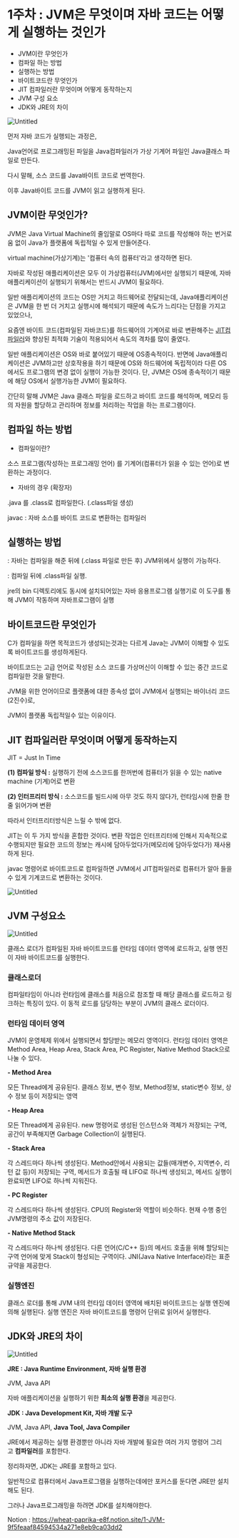 # 1주차 : JVM은 무엇이며 자바 코드는 어떻게 실행하는 것인가

- JVM이란 무엇인가
- 컴파일 하는 방법
- 실행하는 방법
- 바이트코드란 무엇인가
- JIT 컴파일러란 무엇이며 어떻게 동작하는지
- JVM 구성 요소
- JDK와 JRE의 차이

![Untitled](1%E1%84%8C%E1%85%AE%E1%84%8E%E1%85%A1%20JVM%E1%84%8B%E1%85%B3%E1%86%AB%20%E1%84%86%E1%85%AE%E1%84%8B%E1%85%A5%E1%86%BA%E1%84%8B%E1%85%B5%E1%84%86%E1%85%A7%20%E1%84%8C%E1%85%A1%E1%84%87%E1%85%A1%20%E1%84%8F%E1%85%A9%E1%84%83%E1%85%B3%E1%84%82%E1%85%B3%E1%86%AB%20%E1%84%8B%E1%85%A5%E1%84%84%E1%85%A5%E1%87%82%E1%84%80%E1%85%A6%20%E1%84%89%E1%85%B5%E1%86%AF%E1%84%92%E1%85%A2%E1%86%BC%20cf8f840d7da54da4af24bb07f77774bc/Untitled.png)

먼저 자바 코드가 실행되는 과정은,

Java언어로 프로그래밍된 파일을 Java컴파일러가 가상 기계어 파일인 Java클래스 파일로 만든다. 

다시 말해, 소스 코드를 Java바이트 코드로 번역한다. 

이후 Java바이트 코드를 JVM이 읽고 실행하게 된다.

## JVM이란 무엇인가?

JVM은 Java Virtual Machine의 줄임말로 OS마다 따로 코드를 작성해야 하는 번거로움 없이 Java가 플랫폼에 독립적일 수 있게 만들어준다.

virtual machine(가상기계)는 '컴퓨터 속의 컴퓨터'라고 생각하면 된다.

자바로 작성된 애플리케이션은 모두 이 가상컴퓨터(JVM)에서만 실행되기 때문에, 자바 애플리케이션이 실행되기 위해서는 반드시 JVM이 필요하다.

일반 애플리케이션의 코드는 OS만 거치고 하드웨어로 전달되는데, Java애플리케이션은 JVM을 한 번 더 거치고 실행시에 해석되기 때문에 속도가 느리다는 단점을 가지고 있었으나,

요즘엔 바이트 코드(컴파일된 자바코드)를 하드웨어의 기계어로 바로 변환해주는 [JIT컴파일러]()와 향상된 최적화 기술이 적용되어서 속도의 격차를 많이 줄였다.

일반 애플리케이션은 OS와 바로 붙어있기 때문에 OS종속적이다. 반면에 Java애플리케이션은 JVM하고만 상호작용을 하기 때문에 OS와 하드웨어에 독립적이라 다른 OS에서도 프로그램의 변경 없이 실행이 가능한 것이다. 단, JVM은 OS에 종속적이기 때문에 해당 OS에서 실행가능한 JVM이 필요하다.

간단히 말해 JVM은 Java 클래스 파일을 로드하고 바이트 코드를 해석하며, 메모리 등의 자원을 할당하고 관리하며 정보를 처리하는 작업을 하는 프로그램이다.

## 컴파일 하는 방법

- 컴파일이란?

소스 프로그램(작성하는 프로그래밍 언어) 를 기계어(컴퓨터가 읽을 수 있는 언어)로 변환하는 과정이다.

- 자바의 경우 (확장자)

.java 를 .class로 컴파일한다. (.class파일 생성)

javac : 자바 소스를 바이트 코드로 변환하는 컴파일러

## **실행하는 방법**

: 자바는 컴파일을 해준 뒤에 (.class 파일로 만든 후) JVM위에서 실행이 가능하다.

: 컴파일 뒤에 .class파일 실행.

jre의 bin 디렉토리에도 동시에 설치되어있는 자바 응용프로그램 실행기로 이 도구를 통해 JVM이 작동하며 자바프로그램이 실행

## **바이트코드란 무엇인가**

C가 컴파일을 하면 목적코드가 생성되는것과는 다르게 Java는 JVM이 이해할 수 있도록 바이트코드를 생성하게된다. 

바이트코드는 고급 언어로 작성된 소스 코드를 가상머신이 이해할 수 있는 중간 코드로 컴파일한 것을 말한다.

JVM을 위한 언어이므로 플랫폼에 대한 종속성 없이 JVM에서 실행되는 바이너리 코드(2진수)로, 

JVM이 플랫폼 독립적일수 있는 이유이다. 

## JIT 컴파일러란 무엇이며 어떻게 동작하는지

JIT = Just In Time

**(1) 컴파일 방식 :**  실행하기 전에 소스코드를 한꺼번에 컴퓨터가 읽을 수 있는 native machine (기계)어로 변환

**(2) 인터프리터 방식 :** 소스코드를 빌드시에 아무 것도 하지 않다가, 런타임시에 한줄 한줄 읽어가며 변환

따라서 인터프리터방식은 느릴 수 밖에 없다.

JIT는 이 두 가지 방식을 혼합한 것이다. 변환 작업은 인터프리터에 인해서 지속적으로 수행되지만 필요한 코드의 정보는 캐시에 담아두었다가(메모리에 담아두었다가) 재사용하게 된다.

javac 명령어로 바이트코드로 컴파일하면 JVM에서 JIT컴파일러로 컴퓨터가 알아 들을 수 있게 기계코드로 변환하는 것이다. 

![Untitled](1%E1%84%8C%E1%85%AE%E1%84%8E%E1%85%A1%20JVM%E1%84%8B%E1%85%B3%E1%86%AB%20%E1%84%86%E1%85%AE%E1%84%8B%E1%85%A5%E1%86%BA%E1%84%8B%E1%85%B5%E1%84%86%E1%85%A7%20%E1%84%8C%E1%85%A1%E1%84%87%E1%85%A1%20%E1%84%8F%E1%85%A9%E1%84%83%E1%85%B3%E1%84%82%E1%85%B3%E1%86%AB%20%E1%84%8B%E1%85%A5%E1%84%84%E1%85%A5%E1%87%82%E1%84%80%E1%85%A6%20%E1%84%89%E1%85%B5%E1%86%AF%E1%84%92%E1%85%A2%E1%86%BC%20cf8f840d7da54da4af24bb07f77774bc/Untitled%201.png)

## JVM 구성요소

![Untitled](1%E1%84%8C%E1%85%AE%E1%84%8E%E1%85%A1%20JVM%E1%84%8B%E1%85%B3%E1%86%AB%20%E1%84%86%E1%85%AE%E1%84%8B%E1%85%A5%E1%86%BA%E1%84%8B%E1%85%B5%E1%84%86%E1%85%A7%20%E1%84%8C%E1%85%A1%E1%84%87%E1%85%A1%20%E1%84%8F%E1%85%A9%E1%84%83%E1%85%B3%E1%84%82%E1%85%B3%E1%86%AB%20%E1%84%8B%E1%85%A5%E1%84%84%E1%85%A5%E1%87%82%E1%84%80%E1%85%A6%20%E1%84%89%E1%85%B5%E1%86%AF%E1%84%92%E1%85%A2%E1%86%BC%20cf8f840d7da54da4af24bb07f77774bc/Untitled%202.png)

클래스 로더가 컴파일된 자바 바이트코드를 런타임 데이터 영역에 로드하고, 실행 엔진이 자바 바이트코드를 실행한다.

### 클래스로더

컴파일타임이 아니라 런타임에 클래스를 처음으로 참조할 때 해당 클래스를 로드하고 링크하는 특징이 있다. 이 동적 로드를 담당하는 부분이 JVM의 클래스 로더이다.

### 런타임 데이터 영역

JVM이 운영체제 위에서 실행되면서 할당받는 메모리 영역이다. 런타임 데이터 영역은 Method Area, Heap Area, Stack Area, PC Register, Native Method Stack으로 나눌 수 있다.

**- Method Area**

모든 Thread에게 공유된다. 클래스 정보, 변수 정보, Method정보, static변수 정보, 상수 정보 등이 저장되는 영역

**- Heap Area**

모든 Thread에게 공유된다. new 명령어로 생성된 인스턴스와 객체가 저장되는 구역, 공간이 부족해지면 Garbage Collection이 실행된다.

**- Stack Area**

각 스레드마다 하나씩 생성된다. Method안에서 사용되는 값들(매개변수, 지역변수, 리턴 값 등)이 저장되는 구역, 메서드가 호출될 때 LIFO로 하나씩 생성되고, 메서드 실행이 완료되면 LIFO로 하나씩 지워진다.

**- PC Register**

각 스레드마다 하나씩 생성된다. CPU의 Register와 역할이 비슷하다. 현재 수행 중인 JVM명령의 주소 값이 저장된다.

**- Native Method Stack**

각 스레드마다 하나씩 생성된다. 다른 언어(C/C++ 등)의 메서드 호출을 위해 할당되는 구역 언어에 맞게 Stack이 형성되는 구역이다. JNI(Java Native Interface)라는 표준 규약을 제공한다.

### 실행엔진

클래스 로더를 통해 JVM 내의 런타임 데이터 영역에 배치된 바이트코드는 실행 엔진에 의해 실행된다. 실행 엔진은 자바 바이트코드를 명령어 단위로 읽어서 실행한다.

## JDK와 JRE의 차이

![Untitled](1%E1%84%8C%E1%85%AE%E1%84%8E%E1%85%A1%20JVM%E1%84%8B%E1%85%B3%E1%86%AB%20%E1%84%86%E1%85%AE%E1%84%8B%E1%85%A5%E1%86%BA%E1%84%8B%E1%85%B5%E1%84%86%E1%85%A7%20%E1%84%8C%E1%85%A1%E1%84%87%E1%85%A1%20%E1%84%8F%E1%85%A9%E1%84%83%E1%85%B3%E1%84%82%E1%85%B3%E1%86%AB%20%E1%84%8B%E1%85%A5%E1%84%84%E1%85%A5%E1%87%82%E1%84%80%E1%85%A6%20%E1%84%89%E1%85%B5%E1%86%AF%E1%84%92%E1%85%A2%E1%86%BC%20cf8f840d7da54da4af24bb07f77774bc/Untitled%203.png)

**JRE : Java Runtime Environment, 자바 실행 환경**

JVM, Java API

자바 애플리케이션을 실행하기 위한 **최소의 실행 환경**을 제공한다.

**JDK : Java Development Kit, 자바 개발 도구**

JVM, Java API, **Java Tool, Java Compiler**

JRE에서 제공하는 실행 환경뿐만 아니라 자바 개발에 필요한 여러 가지 명령어 그리고 **컴파일러**를 포함한다.

정리하자면, JDK는 JRE를 포함하고 있다.

일반적으로 컴퓨터에서 Java프로그램을 실행하는데에만 포커스를 둔다면 JRE만 설치해도 된다.

그러나 Java프로그래밍을 하려면 JDK를 설치해야한다.


Notion : https://wheat-paprika-e8f.notion.site/1-JVM-9f5feaaf84594534a271e8eb9ca03dd2
